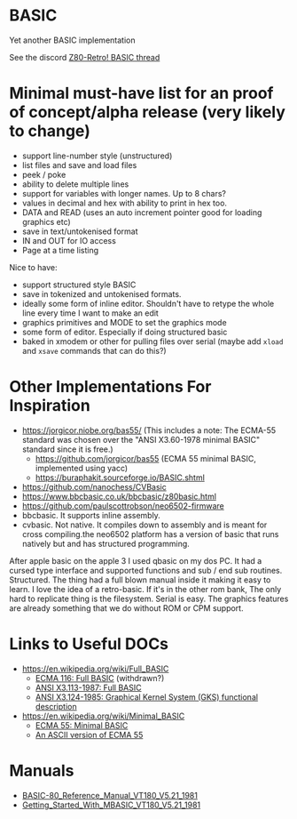 # BASIC
Yet another BASIC implementation

See the discord [Z80-Retro! BASIC thread](https://discord.com/channels/1010951092277874791/1427916714548527176)

# Minimal must-have list for an proof of concept/alpha release (very likely to change)

- support line-number style (unstructured)
- list files and save and load files
- peek / poke
- ability to delete multiple lines
- support for variables with longer names. Up to 8 chars?
- values in decimal and hex with ability to print in hex too. 
- DATA and READ (uses an auto increment pointer good for loading graphics etc)
- save in text/untokenised format
- IN and OUT for IO access
- Page at a time listing

Nice to have:

- support structured style BASIC
- save in tokenized and untokenised formats. 
- ideally some form of inline editor.  Shouldn't have to retype the whole line every time I want to make an edit 
- graphics primitives and MODE to set the graphics mode
- some form of editor. Especially if doing structured basic
- baked in xmodem or other for pulling files over serial (maybe add `xload` and `xsave` commands that can do this?)

# Other Implementations For Inspiration

- https://jorgicor.niobe.org/bas55/ (This includes a note: The ECMA-55 standard was chosen over the "ANSI X3.60-1978 minimal BASIC" standard since it is free.)
  - https://github.com/jorgicor/bas55 (ECMA 55 minimal BASIC, implemented using yacc)
  - https://buraphakit.sourceforge.io/BASIC.shtml
- https://github.com/nanochess/CVBasic
- https://www.bbcbasic.co.uk/bbcbasic/z80basic.html
- https://github.com/paulscottrobson/neo6502-firmware
- bbcbasic.  It supports inline assembly.
- cvbasic.  Not native. It compiles down to assembly and is meant for cross compiling.the neo6502 platform has a version of basic that runs natively but and has structured programming.

After apple basic on the apple 3 I used qbasic on my dos PC.  It had a cursed type interface and supported functions and sub / end sub routines.  Structured.  The thing had a full blown manual inside it making it easy to learn.
I love the idea of a retro-basic.  If it's in the other rom bank,  The only hard to replicate thing is the filesystem. Serial is easy.  The graphics features are already something that we do without ROM or CPM support.

# Links to Useful DOCs

- https://en.wikipedia.org/wiki/Full_BASIC
  - [ECMA 116: Full BASIC](https://web.archive.org/web/20111014140105/http://www.ecma-international.org/publications/files/ECMA-ST-WITHDRAWN/ECMA-116,%201st%20edition,%20June%201986.pdf) (withdrawn?)
  - [ANSI X3.113-1987: Full BASIC](https://archive.org/details/federalinformat6821nati_0)
  - [ANSI X3.124-1985: Graphical Kernel System (GKS) functional description](https://nvlpubs.nist.gov/nistpubs/Legacy/FIPS/fipspub120-1.pdf)
- https://en.wikipedia.org/wiki/Minimal_BASIC
  - [ECMA 55: Minimal BASIC](https://www.ecma-international.org/wp-content/uploads/ECMA-55_1st_edition_january_1978.pdf)
  - [An ASCII version of ECMA 55](https://buraphakit.sourceforge.io/ECMA-55.TXT)
 
# Manuals

- [BASIC-80_Reference_Manual_VT180_V5.21_1981](http://www.bitsavers.org/pdf/dec/terminal/vt180/AA-P226A-TV_BASIC-80_Reference_Manual_VT180_V5.21_1981.pdf)
- [Getting_Started_With_MBASIC_VT180_V5.21_1981](http://www.bitsavers.org/pdf/dec/terminal/vt180/AA-P225A-TV_Getting_Started_With_MBASIC_VT180_V5.21_1981.pdf)
